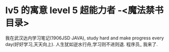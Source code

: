 # lv5 的寓意 level 5 超能力者 -<魔法禁书目录>
我在武汉达内学习笔记(1906JSD JAVA), study hard and make progress every day(好好学习,天天向上).
人生犹如逆水行舟,学习则不进则退.
程序员_ 我来了.
